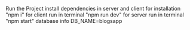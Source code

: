 Run the Project
install dependencies in server and client
for installation "npm i"
for client run in terminal "npm run dev"
for server run in terminal "npm start"
database info
DB_NAME=blogsapp
